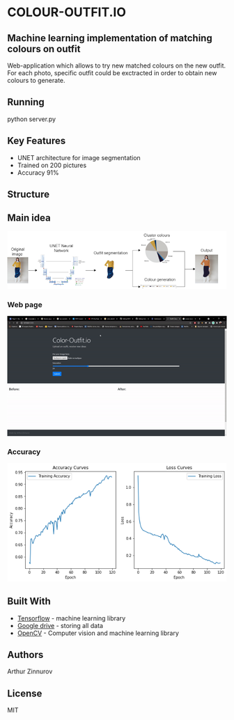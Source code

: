 <h1 align="left">
  <br>COLOUR-OUTFIT.IO<br>
</h1>

## Machine learning implementation of matching colours on outfit

Web-application which allows to try new matched colours on the new outfit. 
For each photo, specific outfit could be exctracted in order to obtain new colours to generate. 


## Running
python server.py 

## Key Features
* UNET architecture for image segmentation
* Trained on 200 pictures
* Accuracy 91%


## Structure
## Main idea 

![Alt Text](example.png)

### Web page

![Alt Text](webpage.gif)

### Accuracy
![Alt Text](accuracy.png)

## Built With

* [Tensorflow](https://www.tensorflow.org) - machine learning library 
* [Google drive](https://www.google.com/drive) - storing all data 
* [OpenCV](https://opencv.org) - Computer vision and machine learning library 

## Authors
Arthur Zinnurov

## License
MIT

